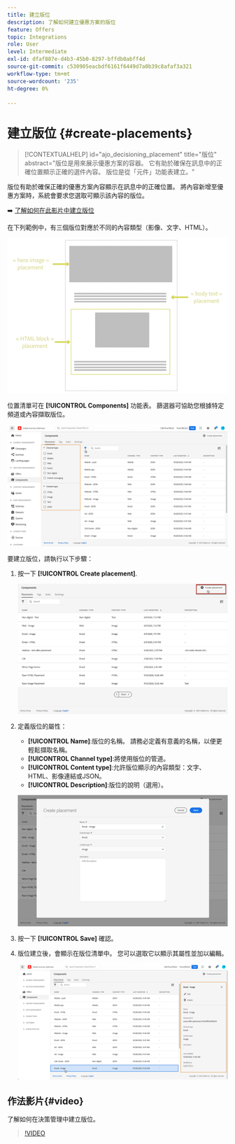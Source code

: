 ```yaml
---
title: 建立版位
description: 了解如何建立優惠方案的版位
feature: Offers
topic: Integrations
role: User
level: Intermediate
exl-id: dfaf887e-d4b3-45b0-8297-bffdb0abff4d
source-git-commit: c530905eacbdf6161f6449d7a0b39c8afaf3a321
workflow-type: tm+mt
source-wordcount: '235'
ht-degree: 0%

---
```


# 建立版位 {#create-placements}

>[!CONTEXTUALHELP]
>id="ajo_decisioning_placement"
>title="版位"
>abstract="版位是用來展示優惠方案的容器。 它有助於確保在訊息中的正確位置顯示正確的選件內容。 版位是從「元件」功能表建立。"

版位有助於確保正確的優惠方案內容顯示在訊息中的正確位置。 將內容新增至優惠方案時，系統會要求您選取可顯示該內容的版位。

➡️ [了解如何在此影片中建立版位](#video)

在下列範例中，有三個版位對應於不同的內容類型（影像、文字、HTML）。

![](../assets/offers_placement_schema.png)

位置清單可在 **[!UICONTROL Components]** 功能表。 篩選器可協助您根據特定頻道或內容擷取版位。

![](../assets/placements_filter.png)

要建立版位，請執行以下步驟：

1. 按一下 **[!UICONTROL Create placement]**.

   ![](../assets/offers_placement_creation.png)

1. 定義版位的屬性：

   * **[!UICONTROL Name]**:版位的名稱。 請務必定義有意義的名稱，以便更輕鬆擷取名稱。
   * **[!UICONTROL Channel type]**:將使用版位的管道。
   * **[!UICONTROL Content type]**:允許版位顯示的內容類型：文字、HTML、影像連結或JSON。
   * **[!UICONTROL Description]**:版位的說明（選用）。

   ![](../assets/offers_placement_creation_properties.png)

1. 按一下 **[!UICONTROL Save]** 確認。

1. 版位建立後，會顯示在版位清單中。 您可以選取它以顯示其屬性並加以編輯。

   ![](../assets/placement_created.png)

## 作法影片{#video}

了解如何在決策管理中建立版位。

>[!VIDEO](https://video.tv.adobe.com/v/329372?quality=12)

